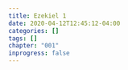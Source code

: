 ```yaml
---
title: Ezekiel 1
date: 2020-04-12T12:45:12-04:00
categories: []
tags: []
chapter: "001"
inprogress: false
---
```


